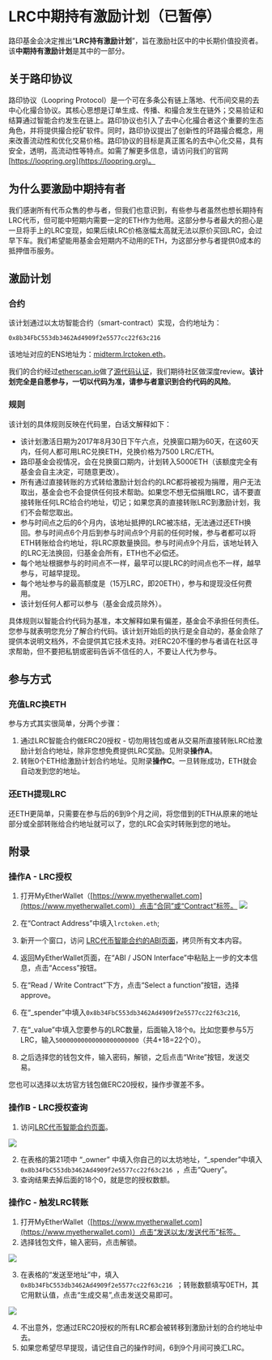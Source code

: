 # LRC中期持有激励计划（已暂停）

路印基金会决定推出“**LRC持有激励计划**”，旨在激励社区中的中长期价值投资者。该**中期持有激励计划**是其中的一部分。

## 关于路印协议
路印协议（Loopring Protocol）是一个可在多条公有链上落地、代币间交易的去中心化撮合协议。其核心思想是订单生成、传播、和撮合发生在链外；交易验证和结算通过智能合约发生在链上。路印协议也引入了去中心化撮合者这个重要的生态角色，并将提供撮合挖矿软件。同时，路印协议提出了创新性的环路撮合概念，用来改善流动性和优化交易价格。路印协议的目标是真正匿名的去中心化交易，具有安全，透明，高流动性等特点。如需了解更多信息，请访问我们的官网 [https://loopring.org](https://loopring.org)。

## 为什么要激励中期持有者

我们感谢所有代币众售的参与者，但我们也意识到，有些参与者虽然也想长期持有LRC代币，但可能中短期内需要一定的ETH作为他用。这部分参与者最大的担心是一旦将手上的LRC变现，如果后续LRC价格涨幅太高就无法以原价买回LRC，会过早下车。我们希望能用基金会短期内不动用的ETH，为这部分参与者提供0成本的抵押借币服务。

## 激励计划

### 合约
该计划通过以太坊智能合约（smart-contract）实现，合约地址为：

    0x8b34FbC553db3462Ad4909f2e5577cc22f63c216

该地址对应的ENS地址为：[midterm.lrctoken.eth](https://etherscan.io/address/midterm.lrctoken.eth)。
    
我们的合约经过[etherscan.io](https://etherscan.io/address/midterm.lrctoken.eth#code)做了[源代码认证](https://etherscan.io/address/midterm.lrctoken.eth#code)，我们期待社区做深度review。**该计划完全是自愿参与，一切以代码为准，请参与者意识到合约代码的风险**。

### 规则
该计划的具体规则反映在代码里，白话文解释如下：

- 该计划激活日期为2017年8月30日下午六点，兑换窗口期为60天，在这60天内，任何人都可用LRC兑换ETH，兑换价格为7500 LRC/ETH。
- 路印基金会视情况，会在兑换窗口期内，计划转入5000ETH（该额度完全有基金会自主决定，可随意更改）。
- 所有通过直接转账的方式转给激励计划合约的LRC都将被视为捐赠，用户无法取出，基金会也不会提供任何技术帮助。如果您不想无偿捐赠LRC，请不要直接转账任何LRC给合约地址，切记；如果您真的直接转账LRC到激励计划，我们不会帮您取出。
- 参与时间点之后的6个月内，该地址抵押的LRC被冻结，无法通过还ETH换回。参与时间点6个月后到参与时间点9个月前的任何时候，参与者都可以将ETH转账给合约地址，将LRC原数量换回。参与时间点9个月后，该地址转入的LRC无法换回，归基金会所有，ETH也不必偿还。
- 每个地址根据参与的时间点不一样，最早可以提LRC的时间点也不一样，越早参与，可越早提现。
- 每个地址参与的最高额度是（15万LRC，即20ETH），参与和提现没任何费用。
- 该计划任何人都可以参与（基金会成员除外）。

具体规则以智能合约代码为基准，本文解释如果有偏差，基金会不承担任何责任。您参与就表明您充分了解合约代码。该计划开始后的执行是全自动的，基金会除了提供本说明文档外，不会提供其它技术支持。对ERC20不懂的参与者请在社区寻求帮助，但不要把私钥或密码告诉不信任的人，不要让人代为参与。

## 参与方式

### 充值LRC换ETH

参与方式其实很简单，分两个步骤：

1. 通过LRC智能合约做ERC20授权 - 切勿用钱包或者从交易所直接转账LRC给激励计划合约地址，除非您想免费提供LRC奖励。见附录**操作A**。
2. 转账0个ETH给激励计划合约地址。见附录**操作C**。一旦转账成功，ETH就会自动发到您的地址。

### 还ETH提现LRC

还ETH更简单，只需要在参与后的6到9个月之间，将您借到的ETH从原来的地址部分或全部转账给合约地址就可以了，您的LRC会实时转账到您的地址。


## 附录

### 操作A - LRC授权

1. 打开MyEtherWallet（[https://www.myetherwallet.com](https://www.myetherwallet.com)）点击“合同”或“Contract”标签。
![](images/1.jpg)


2. 在“Contract Address”中填入`lrctoken.eth`;
3. 新开一个窗口，访问 [LRC代币智能合约的ABI页面](http://api.etherscan.io/api?module=contract&action=getabi&address=0xef68e7c694f40c8202821edf525de3782458639f&format=raw)，拷贝所有文本内容。
4. 返回MyEtherWallet页面，在“ABI / JSON Interface”中粘贴上一步的文本信息，点击“Access”按钮。
5. 在“Read / Write Contract”下方，点击“Select a function”按钮，选择approve。
6. 在“_spender”中填入`0x8b34FbC553db3462Ad4909f2e5577cc22f63c216`,
7. 在“_value”中填入您要参与的LRC数量，后面输入18个`0`。比如您要参与5万LRC，输入`50000000000000000000000`（共4+18=22个0）。
8. 之后选择您的钱包文件，输入密码，解锁，之后点击“Write”按钮，发送交易。

您也可以选择以太坊官方钱包做ERC20授权，操作步骤差不多。

### 操作B - LRC授权查询
1. 访问[LRC代币智能合约页面](https://etherscan.io/token/0xEF68e7C694F40c8202821eDF525dE3782458639f#readContract)。

 ![](images/2.jpg)

2. 在表格的第21项中 “_owner” 中填入你自己的以太坊地址，“_spender”中填入`0x8b34FbC553db3462Ad4909f2e5577cc22f63c216 `，点击“Query”。
3. 查询结果去掉后面的18个0，就是您的授权数额。


### 操作C - 触发LRC转账
1. 打开MyEtherWallet（[https://www.myetherwallet.com](https://www.myetherwallet.com)）点击“发送以太/发送代币”标签。
2. 选择钱包文件，输入密码，点击解锁。

 ![](images/3.jpg)
 
3. 在表格的“发送至地址”中，填入`0x8b34FbC553db3462Ad4909f2e5577cc22f63c216 `；转账数额填写0ETH，其它用默认值，点击“生成交易”,点击发送交易即可。

 ![](images/5.jpg)

4. 不出意外，您通过ERC20授权的所有LRC都会被转移到激励计划的合约地址中去。
5. 如果您希望尽早提现，请记住自己的操作时间，6到9个月间可换汇LRC。

